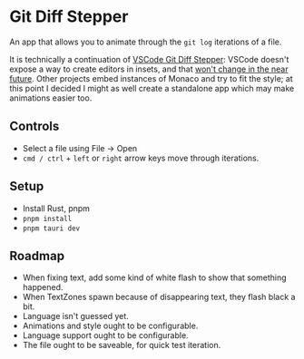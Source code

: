 # Git Diff Stepper

An app that allows you to animate through the `git log` iterations of a file.

It is technically a continuation of [VSCode Git Diff Stepper](https://github.com/Ivorforce/VSCode-Git-Diff-Stepper): VSCode doesn't expose a way to create editors in insets, and that [won't change in the near future](https://github.com/microsoft/vscode/issues/153198). Other projects embed instances of Monaco and try to fit the style; at this point I decided I might as well create a standalone app which may make animations easier too.

## Controls

- Select a file using File -> Open
- `cmd / ctrl` + `left` or `right` arrow keys move through iterations.

## Setup

- Install Rust, pnpm
- `pnpm install`
- `pnpm tauri dev`

## Roadmap

- When fixing text, add some kind of white flash to show that something happened.
- When TextZones spawn because of disappearing text, they flash black a bit.
- Language isn't guessed yet.
- Animations and style ought to be configurable.
- Language support ought to be configurable.
- The file ought to be saveable, for quick test iteration.
